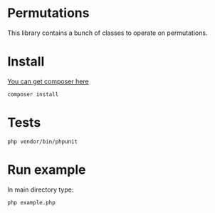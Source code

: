 
# Permutations

This library contains a bunch of classes to operate on permutations.

# Install
[You can get composer here](https://getcomposer.org/)

    composer install
# Tests

    php vendor/bin/phpunit
# Run example
In main directory type:

    php example.php

